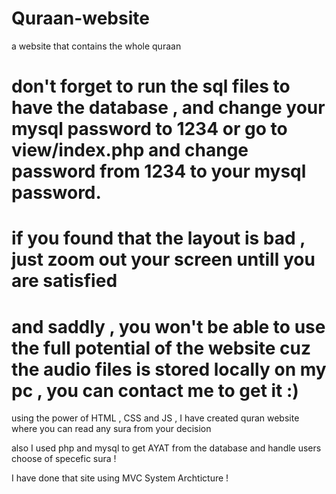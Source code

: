 # Quraan-website
a website that contains the whole quraan 

# don't forget to run the sql files to have the database , and change your mysql password to 1234 or go to view/index.php and change password from 1234 to your mysql password.

# if you found that the layout is bad , just zoom out your screen untill you are satisfied 

# and saddly , you won't be able to use the full potential of the website cuz the audio files is stored locally on my pc , you can contact me to get it :)
using the power of HTML , CSS and JS , I have created quran website  where you can read any sura from your decision 

also I used php and mysql to get AYAT from the database and handle users choose of specefic sura ! 

I have done that site using MVC System Archticture ! 

